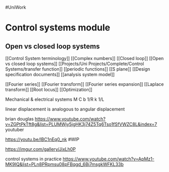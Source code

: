 #UniWork 
# Control systems module
## Open vs closed loop systems
[[Control System terminology]]
	[[Complex numbers]]
	[[Closed loop]]
		[[Open vs closed loop systems]]
	[[Projects/Uni Projects/Complete/Control Systems/transfer function]]
	[[periodic functions]]
	[[S plane]]
	[[Design specification documents]]
	[[analysis system model]]

[[Fourier series]]
	[[Fourier transform]]
	[[Fourier series expansion]]
[[Laplace transform]]
[[Root locus]]
[[Optimization]]



Mechanical & electrical systems
M C
b 1/R
k 1/L

linear displacement is analogous to angular displacement


brian douglas
https://www.youtube.com/watch?v=ZGPtPkTft8g&list=PLUMWjy5jgHK3j74Z5Tq6Tso1fSfVWZC8L&index=7
youtuber 

https://youtu.be/lBC1nEq0_nk
#WIP 

https://imgur.com/gallery/JixLh0P

control systems in practice
https://www.youtube.com/watch?v=ApMz1-MK9IQ&list=PLn8PRpmsu08pFBqgd_6Bi7msgkWFKL33b